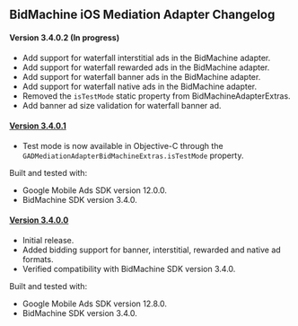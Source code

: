 ## BidMachine iOS Mediation Adapter Changelog

#### Version 3.4.0.2 (In progress)
- Add support for waterfall interstitial ads in the BidMachine adapter.
- Add support for waterfall rewarded ads in the BidMachine adapter.
- Add support for waterfall banner ads in the BidMachine adapter.
- Add support for waterfall native ads in the BidMachine adapter.
- Removed the `isTestMode` static property from BidMachineAdapterExtras.
- Add banner ad size validation for waterfall banner ad.

#### [Version 3.4.0.1](https://dl.google.com/googleadmobadssdk/mediation/ios/bidmachine/BidMachineAdapter-3.4.0.1.zip)
- Test mode is now available in Objective-C through the `GADMediationAdapterBidMachineExtras.isTestMode` property.

Built and tested with:
- Google Mobile Ads SDK version 12.0.0.
- BidMachine SDK version 3.4.0.

#### [Version 3.4.0.0](https://dl.google.com/googleadmobadssdk/mediation/ios/bidmachine/BidMachineAdapter-3.4.0.0.zip)
- Initial release.
- Added bidding support for banner, interstitial, rewarded and native ad formats.
- Verified compatibility with BidMachine SDK version 3.4.0.

Built and tested with:
- Google Mobile Ads SDK version 12.8.0.
- BidMachine SDK version 3.4.0.
